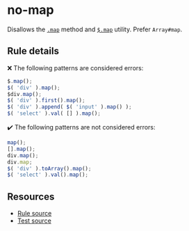 # no-map

Disallows the [`.map`](https://api.jquery.com/map/) method and [`$.map`](https://api.jquery.com/jQuery.map/) utility. Prefer `Array#map`.

## Rule details

❌ The following patterns are considered errors:
```js
$.map();
$( 'div' ).map();
$div.map();
$( 'div' ).first().map();
$( 'div' ).append( $( 'input' ).map() );
$( 'select' ).val( [] ).map();
```

✔️ The following patterns are not considered errors:
```js
map();
[].map();
div.map();
div.map;
$( 'div' ).toArray().map();
$( 'select' ).val().map();
```

## Resources

* [Rule source](/src/rules/no-map.js)
* [Test source](/src/tests/no-map.js)
